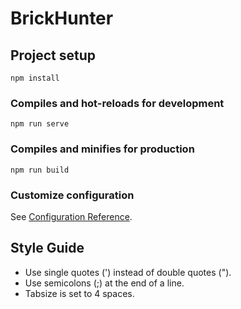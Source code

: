 # BrickHunter

## Project setup
```
npm install
```

### Compiles and hot-reloads for development
```
npm run serve
```

### Compiles and minifies for production
```
npm run build
```

### Customize configuration
See [Configuration Reference](https://cli.vuejs.org/config/).

## Style Guide
* Use single quotes (') instead of double quotes (").
* Use semicolons (;) at the end of a line.
* Tabsize is set to 4 spaces.
